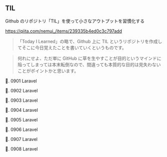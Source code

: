## TIL

Github のリポジトリ「TIL」を使って小さなアウトプットを習慣化する

https://qiita.com/nemui_/items/239335b4ed0c3c797add

> 「Today I Learned」の略で、Github 上に TIL というリポジトリを作成してそこに今日覚えたことを書いていくというものです。

> 何れにせよ、ただ単に GitHub に草を生やすことが目的というマインドに陥ってしまっては本末転倒なので、間違っても本質的な目的は見失わないことがポイントかと思います。

🐧. 0901 Laravel

🐧. 0902 Laravel

🐧. 0903 Laravel

🐧. 0904 Laravel

🐧. 0905 Laravel

🐧. 0906 Laravel

🐧. 0907 Laravel

🐧. 0908 Laravel
